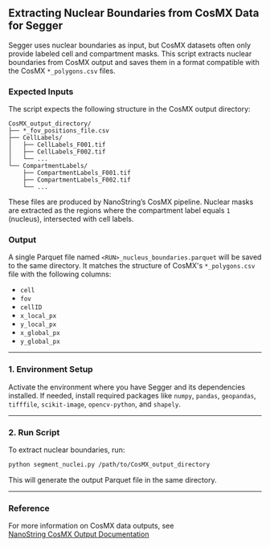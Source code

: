 ## Extracting Nuclear Boundaries from CosMX Data for Segger

Segger uses nuclear boundaries as input, but CosMX datasets often only
provide labeled cell and compartment masks. This script extracts nuclear
boundaries from CosMX output and saves them in a format compatible with
the CosMX `*_polygons.csv` files.

### Expected Inputs

The script expects the following structure in the CosMX output directory:

```
CosMX_output_directory/
├── *_fov_positions_file.csv
├── CellLabels/
│   ├── CellLabels_F001.tif
│   ├── CellLabels_F002.tif
│   └── ...
└── CompartmentLabels/
    ├── CompartmentLabels_F001.tif
    ├── CompartmentLabels_F002.tif
    └── ...
```

These files are produced by NanoString’s CosMX pipeline. Nuclear masks are
extracted as the regions where the compartment label equals `1` (nucleus),
intersected with cell labels.

### Output

A single Parquet file named `<RUN>_nucleus_boundaries.parquet` will be
saved to the same directory. It matches the structure of CosMX's
`*_polygons.csv` file with the following columns:

- `cell`
- `fov`
- `cellID`
- `x_local_px`
- `y_local_px`
- `x_global_px`
- `y_global_px`

---

### 1. Environment Setup

Activate the environment where you have Segger and its dependencies
installed. If needed, install required packages like `numpy`, `pandas`,
`geopandas`, `tifffile`, `scikit-image`, `opencv-python`, and `shapely`.

---

### 2. Run Script

To extract nuclear boundaries, run:

```bash
python segment_nuclei.py /path/to/CosMX_output_directory
```

This will generate the output Parquet file in the same directory.

---

### Reference

For more information on CosMX data outputs, see  
[NanoString CosMX Output Documentation](https://nanostring.com/products/cosmx-spatial-molecular-imager/)
